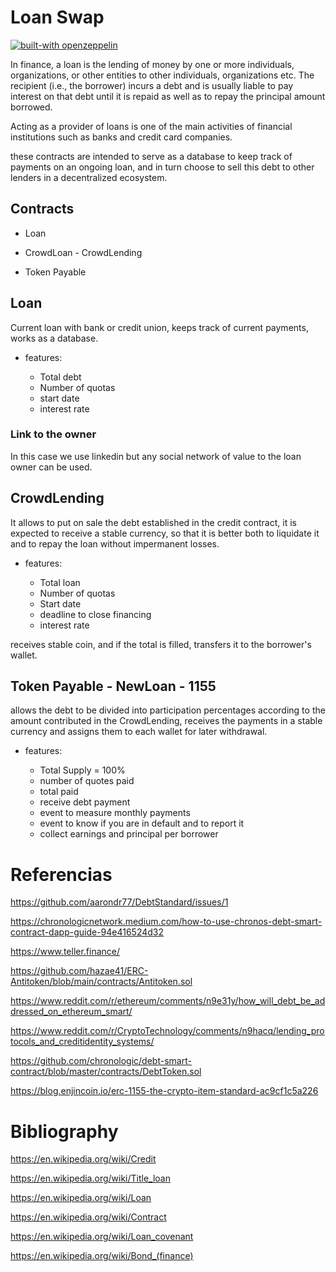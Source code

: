 # Loan Swap

[![built-with openzeppelin](https://img.shields.io/badge/built%20with-OpenZeppelin-3677FF)](https://docs.openzeppelin.com/)

In finance, a loan is the lending of money by one or more individuals, organizations, or other entities to other individuals, organizations etc. The recipient (i.e., the borrower) incurs a debt and is usually liable to pay interest on that debt until it is repaid as well as to repay the principal amount borrowed.

Acting as a provider of loans is one of the main activities of financial institutions such as banks and credit card companies.

these contracts are intended to serve as a database to keep track of payments on an ongoing loan, and in turn choose to sell this debt to other lenders in a decentralized ecosystem.


## Contracts

- Loan

- CrowdLoan - CrowdLending

- Token Payable

## Loan

Current loan with bank or credit union, keeps track of current payments, works as a database.

* features:

    - Total debt
    - Number of quotas
    - start date
    - interest rate 

### Link to the owner

In this case we use linkedin but any social network of value to the loan owner can be used.

## CrowdLending


It allows to put on sale the debt established in the credit contract, it is expected to receive a stable currency, so that it is better both to liquidate it and to repay the loan without impermanent losses.


* features:

    - Total loan
    - Number of quotas
    - Start date
    - deadline to close financing
    - interest rate


receives stable coin, and if the total is filled, transfers it to the borrower's wallet.
  

## Token Payable - NewLoan - 1155

allows the debt to be divided into participation percentages according to the amount contributed in the CrowdLending, receives the payments in a stable currency and assigns them to each wallet for later withdrawal.

* features:

    - Total Supply = 100%
    - number of quotes paid
    - total paid
    - receive debt payment
    - event to measure monthly payments
    - event to know if you are in default and to report it
    - collect earnings and principal per borrower


# Referencias

https://github.com/aarondr77/DebtStandard/issues/1

https://chronologicnetwork.medium.com/how-to-use-chronos-debt-smart-contract-dapp-guide-94e416524d32

https://www.teller.finance/

https://github.com/hazae41/ERC-Antitoken/blob/main/contracts/Antitoken.sol

https://www.reddit.com/r/ethereum/comments/n9e31y/how_will_debt_be_addressed_on_ethereum_smart/

https://www.reddit.com/r/CryptoTechnology/comments/n9hacq/lending_protocols_and_creditidentity_systems/

https://github.com/chronologic/debt-smart-contract/blob/master/contracts/DebtToken.sol

https://blog.enjincoin.io/erc-1155-the-crypto-item-standard-ac9cf1c5a226

# Bibliography

https://en.wikipedia.org/wiki/Credit

https://en.wikipedia.org/wiki/Title_loan

https://en.wikipedia.org/wiki/Loan

https://en.wikipedia.org/wiki/Contract

https://en.wikipedia.org/wiki/Loan_covenant

https://en.wikipedia.org/wiki/Bond_(finance)

